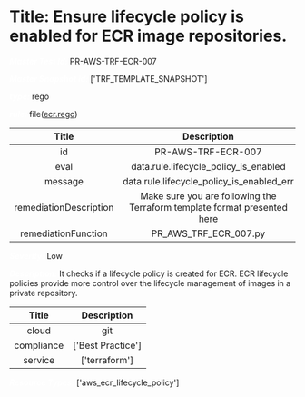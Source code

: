 



# Title: Ensure lifecycle policy is enabled for ECR image repositories.


***<font color="white">Master Test Id:</font>*** PR-AWS-TRF-ECR-007

***<font color="white">Master Snapshot Id:</font>*** ['TRF_TEMPLATE_SNAPSHOT']

***<font color="white">type:</font>*** rego

***<font color="white">rule:</font>*** file([ecr.rego])  
  
  
  
  

|Title|Description|
| :---: | :---: |
|id|PR-AWS-TRF-ECR-007|
|eval|data.rule.lifecycle_policy_is_enabled|
|message|data.rule.lifecycle_policy_is_enabled_err|
|remediationDescription|Make sure you are following the Terraform template format presented <a href='https://registry.terraform.io/providers/hashicorp/aws/latest/docs/resources/ecr_lifecycle_policy' target='_blank'>here</a>|
|remediationFunction|PR_AWS_TRF_ECR_007.py|


***<font color="white">Severity:</font>*** Low

***<font color="white">Description:</font>*** It checks if a lifecycle policy is created for ECR. ECR lifecycle policies provide more control over the lifecycle management of images in a private repository.  
  
  

|Title|Description|
| :---: | :---: |
|cloud|git|
|compliance|['Best Practice']|
|service|['terraform']|


***<font color="white">Resource Types:</font>*** ['aws_ecr_lifecycle_policy']


[ecr.rego]: https://github.com/prancer-io/prancer-compliance-test/tree/master/aws/terraform/ecr.rego
